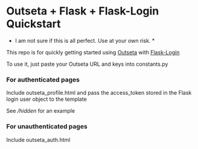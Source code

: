# Outseta + Flask + Flask-Login Quickstart

* I am not sure if this is all perfect. Use at your own risk. *

This repo is for quickly getting started using [Outseta](https://outseta.com) with [Flask-Login](https://flask-login.readthedocs.io/en/latest/)

To use it, just paste your Outseta URL and keys into constants.py

### For authenticated pages
Include outseta_profile.html and pass the access_token stored in the Flask login user object to the template

See */hidden* for an example

### For unauthenticated pages
Include outseta_auth.html
